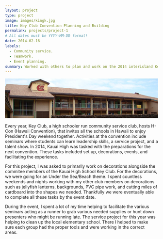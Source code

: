```yaml
---
layout: project
type: project
image: images/kingk.jpg
title: Key Club Convention Planning and Building
permalink: projects/project-1
# All dates must be YYYY-MM-DD format!
date: 2014-02-16
labels:
  - Community service.
  - Teamwork.
  - Event planning.
summary: Worked with others to plan and work on the 2014 interisland Key Club convention on Kauai along with my other club members.
---
```


<div class="ui small rounded images">
  <img class="ui image" src="../images/kingk.jpg">
</div>

Every year, Key Club, a high schooler run community service club, hosts H-Con (Hawaii Convention), that invites all the schools in Hawaii to enjoy President's Day weekend together. Activities at the convention include seminars where students can learn leadership skills, a service project, and a talent show. In 2014, Kauai High was tasked with the preparations for the next convention. These tasks included set up, decorations, events, and facilitating the experience.  

For this project, I was asked to primarily work on decorations alongside the commitee members of the Kauai High School Key Club. For the decorations, we were going for an Under the Sea/Beach theme. I spent countless weekends and nights working with my other club members on decorations such as jellyfish lanterns, backgrounds, PVC pipe work, and cutting miles of cardboard into the shapes we needed. Thankfully we were eventually able to complete all these tasks by the event date. 

 During the event, I spent a lot of my time helping to facilitate the various seminars acting as a runner to grab various needed supplies or hunt down presenters who might be running late. The service project for this year was helping to clean up the local elementary school. There I helped to make sure each group had the proper tools and were working in the correct areas.



